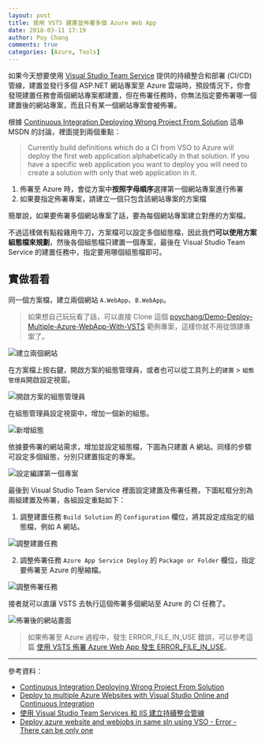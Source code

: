 ```yaml
---
layout: post
title: 使用 VSTS 建置並佈署多個 Azure Web App
date: 2018-03-11 17:19
author: Poy Chang
comments: true
categories: [Azure, Tools]
---
```

如果今天想要使用 [Visual Studio Team Service](https://www.visualstudio.com/vso/) 提供的持續整合和部署 (CI/CD) 管線，建置並發行多個 ASP.NET 網站專案至 Azure 雲端時，預設情況下，你會發現建置任務會兩個網站專案都建置，但在佈署任務時，你無法指定要佈署哪一個建置後的網站專案，而且只有某一個網站專案會被佈署。

根據 [Continuous Integration Deploying Wrong Project From Solution](https://peter.orneholm.com/post/84647111808/deploy-to-multiple-azure-websites-with-visual) 這串 MSDN 的討論，裡面提到兩個重點：

>Currently build definitions which do a CI from VSO to Azure will deploy the first web application alphabetically in that solution. If you have a specific web application you want to deploy you will need to create a solution with only that web application in it.

1. 佈署至 Azure 時，會從方案中**按照字母順序**選擇第一個網站專案進行佈署
2. 如果要指定佈署專案，請建立一個只包含該網站專案的方案檔

簡單說，如果要佈署多個網站專案了話，要為每個網站專案建立對應的方案檔。

不過這樣做有點殺雞用牛刀，方案檔可以設定多個組態檔，因此我們**可以使用方案組態檔來規劃**，然後各個組態檔只建置一個專案，最後在 Visual Studio Team Service 的建置任務中，指定要用哪個組態檔即可。

## 實做看看

同一個方案檔，建立兩個網站 `A.WebApp`、`B.WebApp`。

>如果想自己玩玩看了話，可以直接 Clone 這個 [poychang/Demo-Deploy-Multiple-Azure-WebApp-With-VSTS](https://github.com/poychang/Demo-Deploy-Multiple-Azure-WebApp-With-VSTS) 範例專案，這樣你就不用從頭建專案了。

![建立兩個網站](https://i.imgur.com/0fr5LFR.png)

在方案檔上按右鍵，開啟方案的組態管理員，或者也可以從工具列上的`建置` > `組態管理員`開啟設定視窗。

![開啟方案的組態管理員](https://i.imgur.com/jVMHJ2I.png)

在組態管理員設定視窗中，增加一個新的組態。

![新增組態](https://i.imgur.com/ru59pyz.png)

依據要佈署的網站需求，增加並設定組態檔，下圖為只建置 A 網站。同樣的步驟可設定多個組態，分別只建置指定的專案。

![設定編譯第一個專案](https://i.imgur.com/LdOqMdD.png)

最後到 Visual Studio Team Service 裡面設定建置及佈署任務，下圖紅框分別為兩組建置及佈署，各組設定重點如下：

1. 調整建置任務 `Build Solution` 的 `Configuration` 欄位，將其設定成指定的組態檔，例如 A 網站。

![調整建置任務](https://i.imgur.com/FC2N2hi.png)

2. 調整佈署任務 `Azure App Service Deploy` 的 `Package or Folder` 欄位，指定要佈署至 Azure 的壓縮檔。

![調整佈署任務](https://i.imgur.com/jO7hwrs.png)

接者就可以直讓 VSTS 去執行這個佈署多個網站至 Azure 的 CI 任務了。

![佈署後的網站畫面](https://i.imgur.com/iCR6l1U.png)

>如果佈署至 Azure 過程中，發生 ERROR_FILE_IN_USE 錯誤，可以參考這篇 [使用 VSTS 佈署 Azure Web App 發生 ERROR_FILE_IN_USE](https://poychang.github.io/vsts-depoly-azure-web-app-occur-error-file-in-use/)。

----------

參考資料：

* [Continuous Integration Deploying Wrong Project From Solution](https://social.msdn.microsoft.com/forums/azure/en-US/95f161f6-9370-43ad-9ac5-714f8978cc5e/continuous-integration-deploying-wrong-project-from-solution)
* [Deploy to multiple Azure Websites with Visual Studio Online and Continuous Integration](https://peter.orneholm.com/post/84647111808/deploy-to-multiple-azure-websites-with-visual)
* [使用 Visual Studio Team Services 和 IIS 建立持續整合管線](https://docs.microsoft.com/zh-tw/azure/virtual-machines/windows/tutorial-vsts-iis-cicd?WT.mc_id=AZ-MVP-5003022)
* [Deploy azure website and webjobs in same sln using VSO - Error - There can be only one](https://stackoverflow.com/questions/35385492/deploy-azure-website-and-webjobs-in-same-sln-using-vso-error-there-can-be-on)

